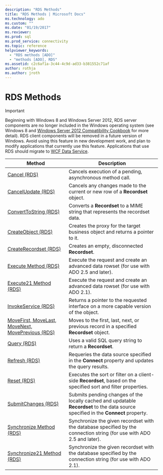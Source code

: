 ```yaml
---
description: "RDS Methods"
title: "RDS Methods | Microsoft Docs"
ms.technology: ado
ms.custom: ""
ms.date: "01/19/2017"
ms.reviewer: 
ms.prod: sql
ms.prod_service: connectivity
ms.topic: reference
helpviewer_keywords: 
  - "RDS methods [ADO]"
  - "methods [ADO], RDS"
ms.assetid: c2c6af1a-3c44-4c9d-ad33-b381552c71af
author: rothja
ms.author: jroth
---
```

# RDS Methods
> [!IMPORTANT]
>  Beginning with Windows 8 and Windows Server 2012, RDS server components are no longer included in the Windows operating system (see Windows 8 and [Windows Server 2012 Compatibility Cookbook](https://www.microsoft.com/download/details.aspx?id=27416) for more detail). RDS client components will be removed in a future version of Windows. Avoid using this feature in new development work, and plan to modify applications that currently use this feature. Applications that use RDS should migrate to [WCF Data Service](/dotnet/framework/wcf/).  
  
|Method|Description|  
|-|-|  
|[Cancel (RDS)](./cancel-method-rds.md)|Cancels execution of a pending, asynchronous method call.|  
|[CancelUpdate (RDS)](./cancelupdate-method-rds.md)|Cancels any changes made to the current or new row of a **Recordset** object.|  
|[ConvertToString (RDS)](./converttostring-method-rds.md)|Converts a **Recordset** to a MIME string that represents the recordset data.|  
|[CreateObject (RDS)](./createobject-method-rds.md)|Creates the proxy for the target business object and returns a pointer to it.|  
|[CreateRecordset (RDS)](./createrecordset-method-rds.md)|Creates an empty, disconnected **Recordset**.|  
|[Execute Method (RDS)](./execute-method-rds.md)|Execute the request and create an advanced data rowset (for use with ADO 2.5 and later).|  
|[Execute21 Method (RDS)](./execute21-method-rds.md)|Execute the request and create an advanced data rowset (for use with ADO 2.1).|  
|[InvokeService (RDS)](./invokeservice-rds.md)|Returns a pointer to the requested interface on a more capable version of the object.|  
|[MoveFirst, MoveLast, MoveNext, MovePrevious (RDS)](./movefirst-movelast-movenext-and-moveprevious-methods-rds.md)|Moves to the first, last, next, or previous record in a specified **Recordset** object.|  
|[Query (RDS)](./query-method-rds.md)|Uses a valid SQL query string to return a **Recordset**.|  
|[Refresh (RDS)](./refresh-method-rds.md)|Requeries the data source specified in the **Connect** property and updates the query results.|  
|[Reset (RDS)](./reset-method-rds.md)|Executes the sort or filter on a client-side **Recordset**, based on the specified sort and filter properties.|  
|[SubmitChanges (RDS)](./submitchanges-method-rds.md)|Submits pending changes of the locally cached and updatable **Recordset** to the data source specified in the **Connect** property.|  
|[Synchronize Method (RDS)](./synchronize-method-rds.md)|Synchronize the given recordset with the database specified by the connection string (for use with ADO 2.5 and later).|  
|[Synchronize21 Method (RDS)](./synchronize21-method-rds.md)|Synchronize the given recordset with the database specified by the connection string (for use with ADO 2.1).|